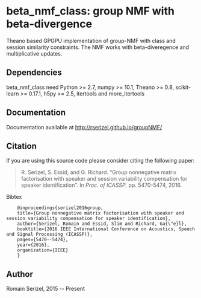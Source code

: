 # beta_nmf_class: group NMF with beta-divergence

Theano based GPGPU implementation of group-NMF with class and session similarity constraints.
The NMF works with beta-diveregence and multiplicative updates.

## Dependencies

beta_nmf_class need Python >= 2.7, numpy >= 10.1, Theano >= 0.8, scikit-learn >= 0.17.1, h5py >= 2.5, itertools and more_itertools

## Documentation

Documentation available at http://rserizel.github.io/groupNMF/

## Citation

If you are using this source code please consider citing the following paper: 

> R. Serizel, S. Essid, and G. Richard. “Group nonnegative matrix factorisation with speaker and session variability compensation for speaker identification”. In *Proc. of ICASSP*, pp. 5470-5474, 2016.

Bibtex
```
	@inproceedings{serizel2016group,
  	title={Group nonnegative matrix factorisation with speaker and session variability compensation for speaker identification},
  	author={Serizel, Romain and Essid, Slim and Richard, Ga{\"e}l},
  	booktitle={2016 IEEE International Conference on Acoustics, Speech and Signal Processing (ICASSP)},
  	pages={5470--5474},
  	year={2016},
  	organization={IEEE}
	}
```

## Author

Romain Serizel, 2015 -- Present